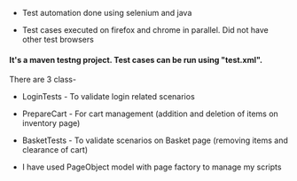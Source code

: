 - Test automation done using selenium and java

- Test cases executed on firefox and chrome in parallel. Did not have other test browsers

#### It's a maven testng project. Test cases can be run using "test.xml".

There are 3 class-
- LoginTests -  To validate login related scenarios
- PrepareCart - For cart management (addition and deletion of items on inventory page)
- BasketTests - To validate scenarios on Basket page (removing items and clearance of cart)

- I have used PageObject model with page factory to manage my scripts